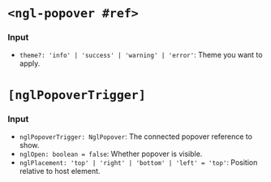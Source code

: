 # `<ngl-popover #ref>`

### Input

  * `theme?: 'info' | 'success' | 'warning' | 'error'`: Theme you want to apply.

# `[nglPopoverTrigger]`

 ### Input

   * `nglPopoverTrigger: NglPopover`: The connected popover reference to show.
   * `nglOpen: boolean = false`: Whether popover is visible.
   * `nglPlacement: 'top' | 'right' | 'bottom' | 'left' = 'top'`: Position relative to host element.
